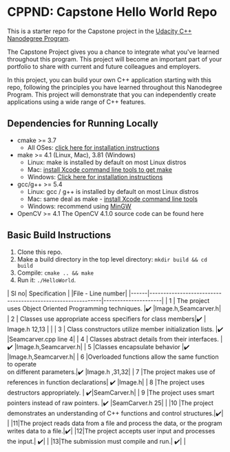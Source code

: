 # CPPND: Capstone Hello World Repo

This is a starter repo for the Capstone project in the [Udacity C++ Nanodegree Program](https://www.udacity.com/course/c-plus-plus-nanodegree--nd213).

The Capstone Project gives you a chance to integrate what you've learned throughout this program. This project will become an important part of your portfolio to share with current and future colleagues and employers.

In this project, you can build your own C++ application starting with this repo, following the principles you have learned throughout this Nanodegree Program. This project will demonstrate that you can independently create applications using a wide range of C++ features.

## Dependencies for Running Locally
* cmake >= 3.7
  * All OSes: [click here for installation instructions](https://cmake.org/install/)
* make >= 4.1 (Linux, Mac), 3.81 (Windows)
  * Linux: make is installed by default on most Linux distros
  * Mac: [install Xcode command line tools to get make](https://developer.apple.com/xcode/features/)
  * Windows: [Click here for installation instructions](http://gnuwin32.sourceforge.net/packages/make.htm)
* gcc/g++ >= 5.4
  * Linux: gcc / g++ is installed by default on most Linux distros
  * Mac: same deal as make - [install Xcode command line tools](https://developer.apple.com/xcode/features/)
  * Windows: recommend using [MinGW](http://www.mingw.org/)
* OpenCV >= 4.1
    The OpenCV 4.1.0 source code can be found here

## Basic Build Instructions

1. Clone this repo.
2. Make a build directory in the top level directory: `mkdir build && cd build`
3. Compile: `cmake .. && make`
4. Run it: `./HelloWorld`.

| Sl no| Specification                                              |                     |File - Line number|
|------|------------------------------------------------------------|---------------------|
|    1 | The project uses Object Oriented Programming techniques.   |:heavy_check_mark:   |Image.h,Seamcarver.h|
|    2 | Classes use appropriate access specifiers for class members|:heavy_check_mark:   | Image.h 12,13   |                                                      |      |    3 | Class constructors utilize member initialization lists.    |:heavy_check_mark:   |Seamcarver.cpp line 4|
|    4 | Classes abstract  details from their interfaces.           |:heavy_check_mark:   |Image.h,Seamcarver.h|
|    5 |Classes encapsulate behavior                                |:heavy_check_mark:   |Image.h,Seamcarver.h|
|    6 |Overloaded functions allow the same function to operate <br>on different parameters.|:heavy_check_mark:   |Image.h ,31,32|
|    7 |The project makes use of references in function declarations| :heavy_check_mark:  |Image.h|
|    8 |The project uses destructors appropriately.                 | :heavy_check_mark:|SeamCarver.h|
|    9 |The project uses smart pointers instead of raw pointers.    |:heavy_check_mark: |SeamCarver.h 25| |
|10 |The project demonstrates an understanding of C++ functions and control structures.|:heavy_check_mark:|  |
|11|The project reads data from a file and process the data, or the program writes data to a file.|:heavy_check_mark:|
|12|The project accepts user input and processes the input.| :heavy_check_mark:| |
|13|The submission must compile and run.|  :heavy_check_mark:| |


